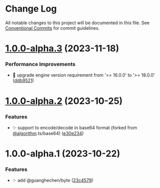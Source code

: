 # Change Log

All notable changes to this project will be documented in this file.
See [Conventional Commits](https://conventionalcommits.org) for commit guidelines.

# [1.0.0-alpha.3](https://github.com/guanghechen/sora/compare/@guanghechen/byte@1.0.0-alpha.2...@guanghechen/byte@1.0.0-alpha.3) (2023-11-18)


### Performance Improvements

* 🔧 upgrade engine version requirement from '>= 16.0.0' to '>= 18.0.0' ([ddb9521](https://github.com/guanghechen/sora/commit/ddb9521b529b2ca838554794339b9e27ac80b8aa))





# [1.0.0-alpha.2](https://github.com/guanghechen/sora/compare/@guanghechen/byte@1.0.0-alpha.1...@guanghechen/byte@1.0.0-alpha.2) (2023-10-25)


### Features

* ✨ support to encode/decode in base64 format (forked from [@algorithm](https://github.com/algorithm).ts/base64) ([e30e234](https://github.com/guanghechen/sora/commit/e30e234494251f6ce79ce9b697c49179022b96a3))





# 1.0.0-alpha.1 (2023-10-22)


### Features

* ✨ add @guanghechen/byte ([23c4579](https://github.com/guanghechen/sora/commit/23c4579b3c82a710c026c3e1ffa5df27e240ef83))
